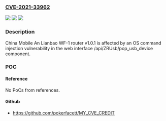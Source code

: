 ### [CVE-2021-33962](https://cve.mitre.org/cgi-bin/cvename.cgi?name=CVE-2021-33962)
![](https://img.shields.io/static/v1?label=Product&message=n%2Fa&color=blue)
![](https://img.shields.io/static/v1?label=Version&message=n%2Fa&color=blue)
![](https://img.shields.io/static/v1?label=Vulnerability&message=n%2Fa&color=brighgreen)

### Description

China Mobile An Lianbao WF-1 router v1.0.1 is affected by an OS command injection vulnerability in the web interface /api/ZRUsb/pop_usb_device component.

### POC

#### Reference
No PoCs from references.

#### Github
- https://github.com/pokerfacett/MY_CVE_CREDIT


